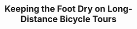 ---
layout: community
category: community
title: "Keeping the Foot Dry on Long-Distance Bicycle Tours"
description: "After 6 days of nice weather I got two days with a lot of rain. Big challenge to keep the shoes and feet dry. How do you keep your feet dry. I use the combination one pair of shoes, one pair of sandals and two pairs of merino wool socks. I wonder if there are any better alternatives?"
isTopLevel: false
isSingleLevel: false
isArticle: false
datePublished: 2022-08-03 15:49:00 +0300
dateModified: 2022-08-03 15:49:00 +0300
published: false
---
